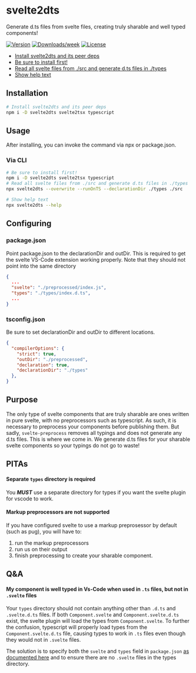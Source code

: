 svelte2dts
==========

Generate d.ts files from svelte files, creating truly sharable and well typed components!

[![Version](https://img.shields.io/npm/v/svelte2dts.svg)](https://npmjs.org/package/svelte2dts)
[![Downloads/week](https://img.shields.io/npm/dw/svelte2dts.svg)](https://npmjs.org/package/svelte2dts)
[![License](https://img.shields.io/npm/l/svelte2dts.svg)](https://github.com/firefish5000/svelte2dts/blob/master/package.json)

<!-- toc -->
* [Install svelte2dts and its peer deps](#install-svelte2dts-and-its-peer-deps)
* [Be sure to install first!](#be-sure-to-install-first)
* [Read all svelte files from ./src and generate d.ts files in ./types](#read-all-svelte-files-from-src-and-generate-dts-files-in-types)
* [Show help text](#show-help-text)
<!-- tocstop -->

## Installation
```sh
# Install svelte2dts and its peer deps
npm i -D svelte2dts svelte2tsx typescript
```
## Usage
After installing, you can invoke the command via npx or package.json.
### Via CLI
```sh
# Be sure to install first!
npm i -D svelte2dts svelte2tsx typescript
# Read all svelte files from ./src and generate d.ts files in ./types
npx svelte2dts --overwrite --runOnTS --declarationDir ./types ./src

# Show help text
npx svelte2dts --help
```
## Configuring
### package.json
Point package.json to the declarationDir and outDir. This is required to get the svelte VS-Code extension working properly. Note that they should not point into the same directory
```json
{
  ...
  "svelte": "./preprocessed/index.js",
  "types": "./types/index.d.ts",
  ...
}
```
### tsconfig.json
Be sure to set declarationDir and outDir to different locations.
```json
{
  "compilerOptions": {
    "strict": true,
    "outDir": "./preprocessed",
    "declaration": true,
    "declarationDir": "./types"
  },
}
```
## Purpose
The only type of svelte components that are truly sharable are
ones written in pure svelte, with no preprocessors such as typescript.
As such, it is necessary to preprocess your components before publishing them. But sadly, `svelte-preprocess` removes all typings and does not generate any d.ts files. This is where we come in. We generate d.ts files for your sharable svelte components so your typings do not go to waste!

## PITAs
#### Separate `types` directory is required
You ***MUST*** use a separate directory for types
if you want the svelte plugin for vscode to work.

#### Markup preprocessors are not supported
If you have configured svelte to use a markup preprosessor by default (such as pug), you will
have to:

1) run the markup preprocessors
2) run us on their output
3) finish preprocessing to create your sharable component.

## Q&A
#### My component is well typed in Vs-Code when used in `.ts` files, but not in `.svelte` files
Your `types` directory should not contain anything other than `.d.ts` and `.svelte.d.ts` files. If both `Component.svelte` and `Component.svelte.d.ts` exist, the svelte plugin will load the types from `Component.svelte`. To further the confusion, typescript will properly load types from the `Component.svelte.d.ts` file, causing types to work in `.ts` files even though they would not in `.svelte` files.

The solution is to specify both
the `svelte` and `types` field in `package.json` [as documented here](#package.json) and to ensure there are no `.svelte` files in the types directory.
